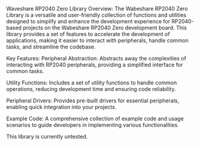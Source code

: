 Waveshare RP2040 Zero Library
Overview:
The Wabeshare RP2040 Zero Library is a versatile and user-friendly collection of functions and utilities designed to simplify and enhance the development experience for RP2040-based projects on the Wabeshare RP2040 Zero development board. This library provides a set of features to accelerate the development of applications, making it easier to interact with peripherals, handle common tasks, and streamline the codebase.

Key Features:
Peripheral Abstraction: Abstracts away the complexities of interacting with RP2040 peripherals, providing a simplified interface for common tasks.

Utility Functions: Includes a set of utility functions to handle common operations, reducing development time and ensuring code reliability.

Peripheral Drivers: Provides pre-built drivers for essential peripherals, enabling quick integration into your projects.

Example Code: A comprehensive collection of example code and usage scenarios to guide developers in implementing various functionalities.


This library is currently untested.
